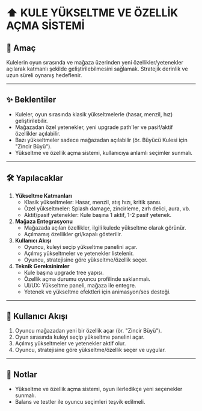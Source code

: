 # ⬆️ KULE YÜKSELTME VE ÖZELLİK AÇMA SİSTEMİ

## 🎯 Amaç
Kulelerin oyun sırasında ve mağaza üzerinden yeni özellikler/yetenekler açılarak katmanlı şekilde geliştirilebilmesini sağlamak. Stratejik derinlik ve uzun süreli oynanış hedeflenir.

---

## ✨ Beklentiler
- Kuleler, oyun sırasında klasik yükseltmelerle (hasar, menzil, hız) geliştirilebilir.
- Mağazadan özel yetenekler, yeni upgrade path'ler ve pasif/aktif özellikler açılabilir.
- Bazı yükseltmeler sadece mağazadan açılabilir (ör. Büyücü Kulesi için "Zincir Büyü").
- Yükseltme ve özellik açma sistemi, kullanıcıya anlamlı seçimler sunmalı.

---

## 🛠️ Yapılacaklar
1. **Yükseltme Katmanları**
   - Klasik yükseltmeler: Hasar, menzil, atış hızı, kritik şansı.
   - Özel yükseltmeler: Splash damage, zincirleme, zırh delici, aura, vb.
   - Aktif/pasif yetenekler: Kule başına 1 aktif, 1-2 pasif yetenek.
2. **Mağaza Entegrasyonu**
   - Mağazada açılan özellikler, ilgili kulede yükseltme olarak görünür.
   - Açılmamış özellikler gri/kapalı gösterilir.
3. **Kullanıcı Akışı**
   - Oyuncu, kuleyi seçip yükseltme panelini açar.
   - Açılmış yükseltmeler ve yetenekler listelenir.
   - Oyuncu, stratejisine göre yükseltme/özellik seçer.
4. **Teknik Gereksinimler**
   - Kule başına upgrade tree yapısı.
   - Özellik açma durumu oyuncu profilinde saklanmalı.
   - UI/UX: Yükseltme paneli, mağaza ile entegre.
   - Yetenek ve yükseltme efektleri için animasyon/ses desteği.

---

## 👤 Kullanıcı Akışı
1. Oyuncu mağazadan yeni bir özellik açar (ör. "Zincir Büyü").
2. Oyun sırasında kuleyi seçip yükseltme panelini açar.
3. Açılmış yükseltmeler ve yetenekler aktif olur.
4. Oyuncu, stratejisine göre yükseltme/özellik seçer ve uygular.

---

## 📝 Notlar
- Yükseltme ve özellik açma sistemi, oyun ilerledikçe yeni seçenekler sunmalı.
- Balans ve testler ile oyuncu seçimleri teşvik edilmeli. 